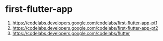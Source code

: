 # first-flutter-app
1. https://codelabs.developers.google.com/codelabs/first-flutter-app-pt1
2. https://codelabs.developers.google.com/codelabs/first-flutter-app-pt2
3. https://codelabs.developers.google.com/codelabs/flutter

